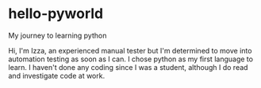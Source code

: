 # hello-pyworld
My journey to learning python

Hi, I'm Izza, an experienced manual tester but I'm determined to move into automation testing as soon as I can.
I chose python as my first language to learn. I haven't done any coding since I was a student, although I do read and investigate code at work.

